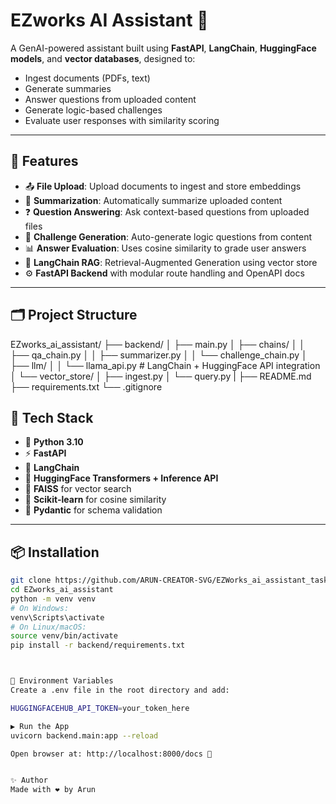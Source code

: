 # EZworks AI Assistant 🤖

A GenAI-powered assistant built using **FastAPI**, **LangChain**, **HuggingFace models**, and **vector databases**, designed to:
- Ingest documents (PDFs, text)
- Generate summaries
- Answer questions from uploaded content
- Generate logic-based challenges
- Evaluate user responses with similarity scoring

---

## 🚀 Features

- 📤 **File Upload**: Upload documents to ingest and store embeddings
- 📝 **Summarization**: Automatically summarize uploaded content
- ❓ **Question Answering**: Ask context-based questions from uploaded files
- 🧠 **Challenge Generation**: Auto-generate logic questions from content
- 📊 **Answer Evaluation**: Uses cosine similarity to grade user answers
- 🔗 **LangChain RAG**: Retrieval-Augmented Generation using vector store
- ⚙️ **FastAPI Backend** with modular route handling and OpenAPI docs

---


## 🗂️ Project Structure

EZworks_ai_assistant/
├── backend/
│ ├── main.py 
│ ├── chains/
│ │ ├── qa_chain.py
│ │ ├── summarizer.py
│ │ └── challenge_chain.py
│ ├── llm/
│ │ └── llama_api.py # LangChain + HuggingFace API integration
│ └── vector_store/
│ ├── ingest.py
│ └── query.py
|
├── README.md 
├── requirements.txt
└── .gitignore


## 🔧 Tech Stack

- 🐍 **Python 3.10**
- ⚡ **FastAPI**
- 🔗 **LangChain**
- 🤗 **HuggingFace Transformers + Inference API**
- 📁 **FAISS** for vector search
- 📐 **Scikit-learn** for cosine similarity
- 🧪 **Pydantic** for schema validation

---

## 📦 Installation

```bash
git clone https://github.com/ARUN-CREATOR-SVG/EZWorks_ai_assistant_task
cd EZworks_ai_assistant
python -m venv venv
# On Windows:
venv\Scripts\activate
# On Linux/macOS:
source venv/bin/activate
pip install -r backend/requirements.txt



🔐 Environment Variables
Create a .env file in the root directory and add:

HUGGINGFACEHUB_API_TOKEN=your_token_here

▶️ Run the App
uvicorn backend.main:app --reload

Open browser at: http://localhost:8000/docs 🚀


✨ Author
Made with ❤️ by Arun

